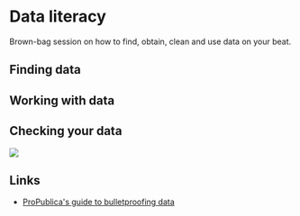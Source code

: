 # Data literacy
Brown-bag session on how to find, obtain, clean and use data on your beat.

## Finding data

## Working with data

## Checking your data 
<img src="http://media.giphy.com/media/4XL512RWMdtZK/giphy.gif" />

## Links

<ul>
<li><a href="https://github.com/propublica/guides/blob/master/data-bulletproofing.md">ProPublica's guide to bulletproofing data</a></li>
</ul>